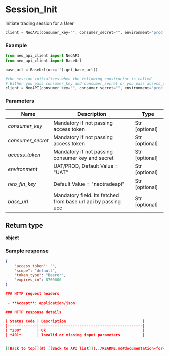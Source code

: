 # **Session_Init**
Initiate trading session for a User

```python
client = NeoAPI(consumer_key="", consumer_secret="", environment='prod', access_token=None, neo_fin_key=None, base_url=base_url)

```

### Example

```python
from neo_api_client import NeoAPI
from neo_api_client import BaseUrl

base_url = BaseUrl(ucc='').get_base_url()

#the session initializes when the following constructor is called
# Either you pass consumer_key and consumer_secret or you pass acsess_token 
client = NeoAPI(consumer_key="", consumer_secret="", environment='prod', access_token=None, neo_fin_key=None, base_url=base_url)
```
### Parameters

| Name                   | Description                                                   | Type           |
|------------------------|---------------------------------------------------------------|----------------|
| *consumer_key*         | Mandatory if not passing access token                         | Str [optional] |
| *consumer_secret*      | Mandatory if not passing access token                         | Str [optional] |
| *access_token*         | Mandatory if not passing consumer key and secret              | Str [optional] |
| *environment*          | UAT/PROD, Default Value = "UAT"                               | Str [optional] |
| *neo_fin_key*          | Default Value = "neotradeapi"                                 | Str [optional] |
| *base_url*             | Mandatory field. Its fetched from base url api by passing ucc | Str [optional] |


## Return type

**object**

### Sample response

```json
{
    "access_token": "",
    "scope": "default",
    "token_type": "Bearer",
    "expires_in": 8760000
}

### HTTP request headers

 - **Accept**: application/json

### HTTP response details

| Status Code | Description                                  |
|-------------|----------------------------------------------|
| *200*       | Ok                                           |
| *401*       | Invalid or missing input parameters          |


[[Back to top]](#) [[Back to API list]](../README.md#documentation-for-api-endpoints) [[Back to README]](../README.md)
